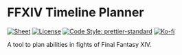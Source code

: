 # FFXIV Timeline Planner

[![Sheet](https://img.shields.io/website?color=0F9D58&label=sheet&logo=Google-Sheets&url=https%3A%2F%2Fdocs.google.com%2Fspreadsheets%2Fd%2F1ZqwqOAT7fs6sxgc8VEIKcQhxT18i6cgd6nod-VD6kj0)](https://tinyurl.com/yyy97kse)
[![License](https://img.shields.io/github/license/CostasAK/ffxiv-timeline-planner)](https://github.com/CostasAK/ffxiv-timeline-planner/blob/master/LICENSE)
[![Code Style: prettier-standard](https://img.shields.io/badge/code%20style-prettier--standard-192B33)](https://www.npmjs.com/package/prettier-standard)<!--
[![Language](https://img.shields.io/github/languages/top/costasak/the-stalk-market)](https://github.com/CostasAK/the-stalk-market)
[![Watchers](https://img.shields.io/github/watchers/costasak/the-stalk-market)](https://github.com/CostasAK/the-stalk-market)
[![Stars](https://img.shields.io/github/stars/costasak/the-stalk-market)](https://github.com/CostasAK/the-stalk-market)
[![Forks](https://img.shields.io/github/forks/costasak/the-stalk-market)](https://github.com/CostasAK/the-stalk-market)-->
[![Ko-fi](https://img.shields.io/badge/ko--fi-costas-F16061?logo=ko-fi)](https://ko-fi.com/costas)

A tool to plan abilities in fights of Final Fantasy XIV.
